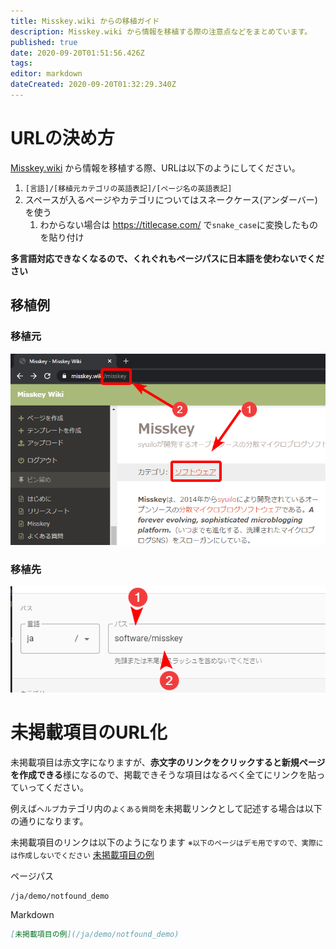 ```yaml
---
title: Misskey.wiki からの移植ガイド
description: Misskey.wiki から情報を移植する際の注意点などをまとめています。
published: true
date: 2020-09-20T01:51:56.426Z
tags: 
editor: markdown
dateCreated: 2020-09-20T01:32:29.340Z
---
```


# URLの決め方
[Misskey.wiki](https://misskey.wiki/) から情報を移植する際、URLは以下のようにしてください。


1. `[言語]/[移植元カテゴリの英語表記]/[ページ名の英語表記]`
2. スペースが入るページやカテゴリについてはスネークケース(アンダーバー)を使う
	1. わからない場合は https://titlecase.com/ で`snake_case`に変換したものを貼り付け
  
**多言語対応できなくなるので、くれぐれもページパスに日本語を使わないでください**


## 移植例
### 移植元
![transplantation_guide_1.png](/wiki_guide/transplantation_guide_1.png)

### 移植先
![transplantation_guide_2.png](/wiki_guide/transplantation_guide_2.png)


# 未掲載項目のURL化
未掲載項目は赤文字になりますが、**赤文字のリンクをクリックすると新規ページを作成できる**様になるので、掲載できそうな項目はなるべく全てにリンクを貼っていってください。

例えば`ヘルプ`カテゴリ内の`よくある質問`を未掲載リンクとして記述する場合は以下の通りになります。

未掲載項目のリンクは以下のようになります
<small>※以下のページはデモ用ですので、実際には作成しないでください</small>
[未掲載項目の例](/ja/demo/notfound_demo)

ページパス
```
/ja/demo/notfound_demo
```

Markdown
```md
[未掲載項目の例](/ja/demo/notfound_demo)
```

